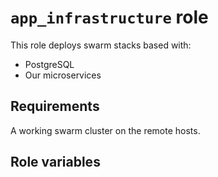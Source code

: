 # `app_infrastructure` role

This role deploys swarm stacks based with:
- PostgreSQL
- Our microservices

## Requirements

A working swarm cluster on the remote hosts.

## Role variables
